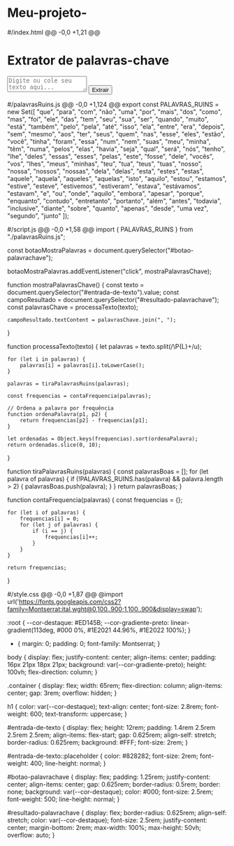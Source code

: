# Meu-projeto-

#/index.html
@@ -0,0 +1,21 @@
<!DOCTYPE html>
<html lang="pt-BT">

<head>
    <meta charset="UTF-8">
    <meta name="viewport" content="width=device-width, initial-scale=1.0">
    <title>Extrator de Palavras-Chave</title>
    <link rel="stylesheet" href="style.css">
</head>

<body>
    <div class="container">
        <h1>Extrator de palavras-chave</h1>
        <textarea id="entrada-de-texto" placeholder="Digite ou cole seu texto aqui..."></textarea>
        <button id="botao-palavrachave">Extrair</button>
        <div id="resultado-palavrachave"></div>
    </div>
    <script type="module" src="script.js"></script>
</body>

</html>

#/palavrasRuins.js
@@ -0,0 +1,124 @@
export const PALAVRAS_RUINS = new Set([
    "que",
    "para",
    "com",
    "não",
    "uma",
    "por",
    "mais",
    "dos",
    "como",
    "mas",
    "foi",
    "ele",
    "das",
    "tem",
    "seu",
    "sua",
    "ser",
    "quando",
    "muito",
    "está",
    "também",
    "pelo",
    "pela",
    "até",
    "isso",
    "ela",
    "entre",
    "era",
    "depois",
    "sem",
    "mesmo",
    "aos",
    "ter",
    "seus",
    "quem",
    "nas",
    "esse",
    "eles",
    "estão",
    "você",
    "tinha",
    "foram",
    "essa",
    "num",
    "nem",
    "suas",
    "meu",
    "minha",
    "têm",
    "numa",
    "pelos",
    "elas",
    "havia",
    "seja",
    "qual",
    "será",
    "nós",
    "tenho",
    "lhe",
    "deles",
    "essas",
    "esses",
    "pelas",
    "este",
    "fosse",
    "dele",
    "vocês",
    "vos",
    "lhes",
    "meus",
    "minhas",
    "teu",
    "tua",
    "teus",
    "tuas",
    "nosso",
    "nossa",
    "nossos",
    "nossas",
    "dela",
    "delas",
    "esta",
    "estes",
    "estas",
    "aquele",
    "aquela",
    "aqueles",
    "aquelas",
    "isto",
    "aquilo",
    "estou",
    "estamos",
    "estive",
    "esteve",
    "estivemos",
    "estiveram",
    "estava",
    "estávamos",
    "estavam",
    "e",
    "ou",
    "onde",
    "aquilo",
    "embora",
    "apesar",
    "porque",
    "enquanto",
    "contudo",
    "entretanto",
    "portanto",
    "além",
    "antes",
    "todavia",
    "inclusive",
    "diante",
    "sobre",
    "quanto",
    "apenas",
    "desde",
    "uma vez",
    "segundo",
    "junto"
]);

#/script.js
@@ -0,0 +1,58 @@
import { PALAVRAS_RUINS } from "./palavrasRuins.js";

const botaoMostraPalavras = document.querySelector("#botao-palavrachave");

botaoMostraPalavras.addEventListener("click", mostraPalavrasChave);

function mostraPalavrasChave() {
    const texto = document.querySelector("#entrada-de-texto").value;
    const campoResultado = document.querySelector("#resultado-palavrachave");
    const palavrasChave = processaTexto(texto);

    campoResultado.textContent = palavrasChave.join(", ");
}

function processaTexto(texto) {
    let palavras = texto.split(/\P{L}+/u);

    for (let i in palavras) {
        palavras[i] = palavras[i].toLowerCase();
    }

    palavras = tiraPalavrasRuins(palavras);

    const frequencias = contaFrequencia(palavras);

    // Ordena a palavra por frequência
    function ordenaPalavra(p1, p2) {
        return frequencias[p2] - frequencias[p1];
    }

    let ordenadas = Object.keys(frequencias).sort(ordenaPalavra);
    return ordenadas.slice(0, 10);
}

function tiraPalavrasRuins(palavras) {
    const palavrasBoas = [];
    for (let palavra of palavras) {
        if (!PALAVRAS_RUINS.has(palavra) && palavra.length > 2) {
            palavrasBoas.push(palavra);
        }
    }
    return palavrasBoas;
}

function contaFrequencia(palavras) {
    const frequencias = {};

    for (let i of palavras) {
        frequencias[i] = 0;
        for (let j of palavras) {
            if (i == j) {
                frequencias[i]++;
            }
        }
    }

    return frequencias;
}

#/style.css
@@ -0,0 +1,87 @@
@import url('https://fonts.googleapis.com/css2?family=Montserrat:ital,wght@0,100..900;1,100..900&display=swap');

:root {
    --cor-destaque: #ED145B;
    --cor-gradiente-preto: linear-gradient(113deg, #000 0%, #1E2021 44.96%, #1E2022 100%);
}

* {
    margin: 0;
    padding: 0;
    font-family: Montserrat;
}

body {
    display: flex;
    justify-content: center;
    align-items: center;
    padding: 16px 21px 18px 21px;
    background: var(--cor-gradiente-preto);
    height: 100vh;
    flex-direction: column;
}


.container {
    display: flex;
    width: 65rem;
    flex-direction: column;
    align-items: center;
    gap: 3rem;
    overflow: hidden;
}

h1 {
    color: var(--cor-destaque);
    text-align: center;
    font-size: 2.8rem;
    font-weight: 600;
    text-transform: uppercase;
}

#entrada-de-texto {
    display: flex;
    height: 12rem;
    padding: 1.4rem 2.5rem 2.5rem 2.5rem;
    align-items: flex-start;
    gap: 0.625rem;
    align-self: stretch;
    border-radius: 0.625rem;
    background: #FFF;
    font-size: 2rem;
}

#entrada-de-texto::placeholder {
    color: #828282;
    font-size: 2rem;
    font-weight: 400;
    line-height: normal;
}

#botao-palavrachave {
    display: flex;
    padding: 1.25rem;
    justify-content: center;
    align-items: center;
    gap: 0.625rem;
    border-radius: 0.5rem;
    border: none;
    background: var(--cor-destaque);
    color: #000;
    font-size: 2.5rem;
    font-weight: 500;
    line-height: normal;
}

#resultado-palavrachave {
    display: flex;
    border-radius: 0.625rem;
    align-self: stretch;
    color: var(--cor-destaque);
    font-size: 2.5rem;
    justify-content: center;
    margin-bottom: 2rem;
    max-width: 100%;
    max-height: 50vh;
    overflow: auto;
}
